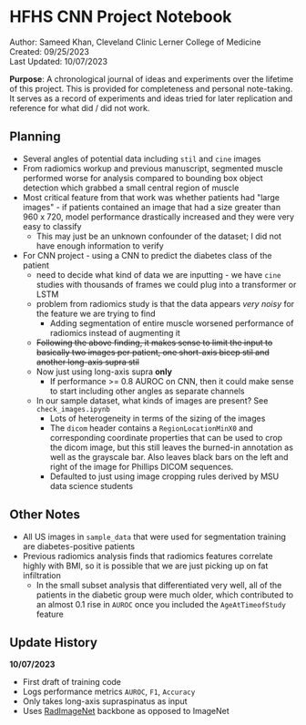 # HFHS CNN Project Notebook
Author: Sameed Khan, Cleveland Clinic Lerner College of Medicine <br>
Created: 09/25/2023 <br>
Last Updated: 10/07/2023<br>

**Purpose**: A chronological journal of ideas and experiments over the lifetime of this project.
This is provided for completeness and personal note-taking.
It serves as a record of experiments and ideas tried for later replication and reference for what did / did not work.

## Planning
- Several angles of potential data including `stil` and `cine` images
- From radiomics workup and previous manuscript, segmented muscle performed worse for analysis compared to bounding box object detection which grabbed a small central region of muscle
- Most critical feature from that work was whether patients had "large images" - if patients contained an image that had a size greater than 960 x 720, model performance drastically increased and they were very easy to classify
  - This may just be an unknown confounder of the dataset; I did not have enough information to verify
- For CNN project - using a CNN to predict the diabetes class of the patient
  - need to decide what kind of data we are inputting - we have `cine` studies with thousands of frames we could plug into a transformer or LSTM
  - problem from radiomics study is that the data appears *very noisy* for the feature we are trying to find
    - Adding segmentation of entire muscle worsened performance of radiomics instead of augmenting it
  - ~~Following the above finding, it makes sense to limit the input to basically two images per patient, one short-axis bicep stil and another long-axis supra stil~~
  - Now just using long-axis supra **only**
    - If performance >= 0.8 AUROC on CNN, then it could make sense to start including other angles as separate channels
  - In our sample dataset, what kinds of images are present? See `check_images.ipynb`
    - Lots of heterogeneity in terms of the sizing of the images
    - The `dicom` header contains a `RegionLocationMinX0` and corresponding coordinate properties that can be used to crop the dicom image, but this still leaves the burned-in annotation as well as the grayscale bar. Also leaves black bars on the left and right of the image for Phillips DICOM sequences.
    - Defaulted to just using image cropping rules derived by MSU data science students 

## Other Notes
- All US images in `sample_data` that were used for segmentation training are diabetes-positive patients
- Previous radiomics analysis finds that radiomics features correlate highly with BMI, so it is possible that we are just picking up on fat infiltration
  - In the small subset analysis that differentiated very well, all of the patients in the diabetic group were much older, which contributed to an almost 0.1 rise in `AUROC` once you included the `AgeAtTimeofStudy` feature

## Update History
**10/07/2023<br>**
- First draft of training code
- Logs performance metrics `AUROC`, `F1`, `Accuracy`
- Only takes long-axis supraspinatus as input
- Uses [RadImageNet](https://github.com/BMEII-AI/RadImageNet) backbone as opposed to ImageNet
